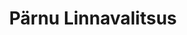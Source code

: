 ---
title: Pärnu Linnavalitsus
description: Pärnu Linnavalitsus
maintainer_name: Pärnu Linnavalitsus
maintainer_email: kantselei@lv.parnu.ee
---